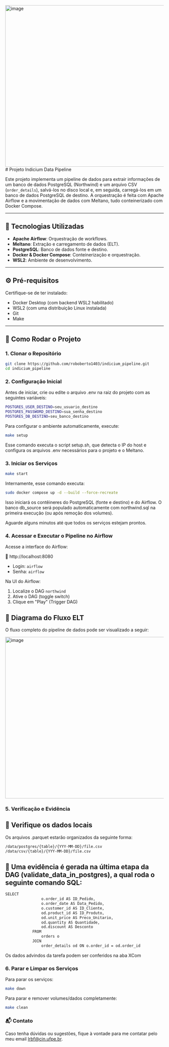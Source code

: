 <img width="647" height="513" alt="image" src="https://github.com/user-attachments/assets/14c64525-8cef-44f0-b17c-b83ab7815724" />
# Projeto Indicium Data Pipeline

Este projeto implementa um pipeline de dados para extrair informações de um banco de dados PostgreSQL (Northwind) e um arquivo CSV (`order_details`), salvá-los no disco local e, em seguida, carregá-los em um banco de dados PostgreSQL de destino. A orquestração é feita com Apache Airflow e a movimentação de dados com Meltano, tudo conteinerizado com Docker Compose.

---

## 📌 Tecnologias Utilizadas

- **Apache Airflow**: Orquestração de workflows.
- **Meltano**: Extração e carregamento de dados (ELT).
- **PostgreSQL**: Banco de dados fonte e destino.
- **Docker & Docker Compose**: Conteinerização e orquestração.
- **WSL2**: Ambiente de desenvolvimento.

---

## ⚙️ Pré-requisitos

Certifique-se de ter instalado:

- Docker Desktop (com backend WSL2 habilitado)
- WSL2 (com uma distribuição Linux instalada)
- Git
- Make

---

## 🚀 Como Rodar o Projeto

### 1. Clonar o Repositório

```bash
git clone https://github.com/roboberto1403/indicium_pipeline.git
cd indicium_pipeline
```
### 2. Configuração Inicial
Antes de iniciar, crie ou edite o arquivo .env na raiz do projeto com as seguintes variáveis:

```bash
POSTGRES_USER_DESTINO=seu_usuario_destino
POSTGRES_PASSWORD_DESTINO=sua_senha_destino
POSTGRES_DB_DESTINO=seu_banco_destino
```
Para configurar o ambiente automaticamente, execute:

```bash
make setup
```
Esse comando executa o script setup.sh, que detecta o IP do host e configura os arquivos .env necessários para o projeto e o Meltano.

### 3. Iniciar os Serviços

```bash
make start
```
Internamente, esse comando executa:

```bash
sudo docker compose up -d --build --force-recreate
```
Isso iniciará os contêineres do PostgreSQL (fonte e destino) e do Airflow. O banco db_source será populado automaticamente com northwind.sql na primeira execução (ou após remoção dos volumes).

Aguarde alguns minutos até que todos os serviços estejam prontos.

### 4. Acessar e Executar o Pipeline no Airflow
Acesse a interface do Airflow: 

🔗 http://localhost:8080

- Login: `airflow`
- Senha: `airflow`

Na UI do Airflow:

1. Localize o DAG `northwind`
2. Ative o DAG (toggle switch)
3. Clique em "Play" (Trigger DAG)

## 🔁 Diagrama do Fluxo ELT
O fluxo completo do pipeline de dados pode ser visualizado a seguir:

<img width="647" height="513" alt="image" src="https://github.com/user-attachments/assets/14c64525-8cef-44f0-b17c-b83ab7815724" />

### 5. Verificação e Evidência

## 📁 Verifique os dados locais
Os arquivos .parquet estarão organizados da seguinte forma:

```bash
/data/postgres/{table}/{YYY-MM-DD}/file.csv
/data/csv/{table}/{YYY-MM-DD}/file.csv
```

## 🧾 Uma evidência é gerada na última etapa da DAG (validate_data_in_postgres), a qual roda o seguinte comando SQL:

```bash
SELECT
                o.order_id AS ID_Pedido,
                o.order_date AS Data_Pedido,
                o.customer_id AS ID_Cliente,
                od.product_id AS ID_Produto,
                od.unit_price AS Preco_Unitario,
                od.quantity AS Quantidade,
                od.discount AS Desconto
            FROM
                orders o
            JOIN
                order_details od ON o.order_id = od.order_id
```
Os dados advindos da tarefa podem ser conferidos na aba XCom 

### 6. Parar e Limpar os Serviços

Para parar os serviços:
```bash
make down
```
Para parar e remover volumes/dados completamente:
```bash
make clean
```

### 📬 Contato

Caso tenha dúvidas ou sugestões, fique à vontade para me contatar pelo meu email [lrbf@cin.ufpe.br](mailto:lrbf@cin.ufpe.br). 
